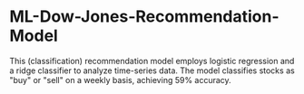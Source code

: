 # ML-Dow-Jones-Recommendation-Model 
This (classification) recommendation model employs logistic regression and a ridge classifier to analyze time-series data. The model classifies stocks as "buy" or "sell" on a weekly basis, achieving 59% accuracy.
